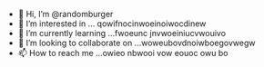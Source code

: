 - 👋 Hi, I’m @randomburger
- 👀 I’m interested in ... qowifnocinwoeinoiwocdinew
- 🌱 I’m currently learning ...fwoeunc jnvwoeiniucvwouivo
- 💞️ I’m looking to collaborate on ...woweubovdnoiwboegovwegw
- 📫 How to reach me ...owieo nbwooi vow eouoc owu bo

<!---
randomburger/randomburger is a ✨ special ✨ repository because its `README.md` (this file) appears on your GitHub profile.
You can click the Preview link to take a look at your changes.
--->
